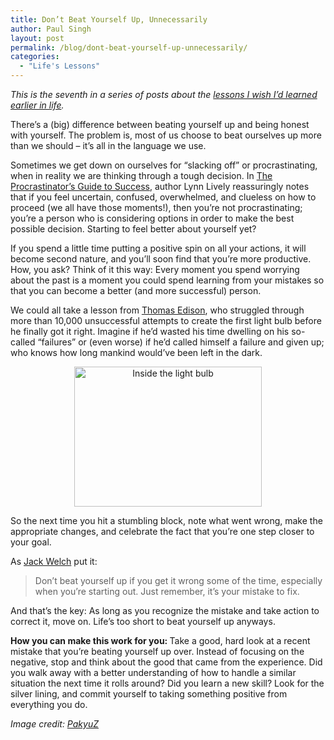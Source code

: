 ```yaml
---
title: Don’t Beat Yourself Up, Unnecessarily
author: Paul Singh
layout: post
permalink: /blog/dont-beat-yourself-up-unnecessarily/
categories:
  - "Life's Lessons"
---
```

<span style="font-style: italic;">This is the seventh in a series of posts about the <a href="http://www.resultsjunkies.com/blog/some-lessons-i-wish-i-learned-earlier-in-life/">lessons I wish I’d learned earlier in life</a>.</span>

There&#8217;s a (big) difference between beating yourself up and being honest with yourself. The problem is, most of us choose to beat ourselves up more than we should &#8211; it&#8217;s all in the language we use.

Sometimes we get down on ourselves for &#8220;slacking off&#8221; or procrastinating, when in reality we are thinking through a tough decision. In <a href="http://books.google.com/books?id=vsMLV4mG0M4C&dq=the+procrastinator%27s+guide+to+success&pg=PP1&ots=FAQ9eXDGAW&sig=dnKMqT1cKTptlXj05csdD9U8oSk&hl=en&prev=http://www.google.com/search%3Fhl%3Den%26q%3Dthe%2Bprocrastinator%2527s%2Bguide%2Bto%2Bsuccess&sa=X&oi=print&ct=title&cad=one-book-with-thumbnail#PPA6,M1" target="_blank">The Procrastinator&#8217;s Guide to Success</a>, author Lynn Lively reassuringly notes that if you feel uncertain, confused, overwhelmed, and clueless on how to proceed (we all have those moments!), then you&#8217;re not procrastinating; you&#8217;re a person who is considering options in order to make the best possible decision. Starting to feel better about yourself yet?

If you spend a little time putting a positive spin on all your actions, it will become second nature, and you&#8217;ll soon find that you&#8217;re more productive. How, you ask? Think of it this way: Every moment you spend worrying about the past is a moment you could spend learning from your mistakes so that you can become a better (and more successful) person.

We could all take a lesson from <a href="http://en.wikipedia.org/wiki/Thomas_Edison" target="_blank">Thomas Edison</a>, who struggled through more than 10,000 unsuccessful attempts to create the first light bulb before he finally got it right. Imagine if he&#8217;d wasted his time dwelling on his so-called &#8220;failures&#8221; or (even worse) if he&#8217;d called himself a failure and given up; who knows how long mankind would&#8217;ve been left in the dark.

<p style="text-align: center;">
  <a href="http://www.flickr.com/photos/paky/51567882/"><img class="aligncenter size-medium wp-image-63" title="Inside the light bulb" src="http://www.resultsjunkies.com/wp-content/uploads/2008/06/51567882_4c9922fdaa-300x224.jpg" alt="Inside the light bulb" width="300" height="224" /></a>
</p>

So the next time you hit a stumbling block, note what went wrong, make the appropriate changes, and celebrate the fact that you&#8217;re one step closer to your goal.

As <a href="http://en.wikipedia.org/wiki/Jack_Welch" target="_blank">Jack Welch</a> put it:

> Don&#8217;t beat yourself up if you get it wrong some of the time, especially when you&#8217;re starting out. Just remember, it&#8217;s your mistake to fix.

And that&#8217;s the key: As long as you recognize the mistake and take action to correct it, move on. Life&#8217;s too short to beat yourself up anyways.

<p style="text-align: left;">
  <strong>How you can make this work for you: </strong>Take a good, hard look at a recent mistake that you&#8217;re beating yourself up over. Instead of focusing on the negative, stop and think about the good that came from the experience. Did you walk away with a better understanding of how to handle a similar situation the next time it rolls around? Did you learn a new skill? Look for the silver lining, and commit yourself to taking something positive from everything you do.
</p>

<p style="text-align: left;">
  <em>Image credit: <a href="http://www.flickr.com/photos/paky/51567882/" target="_blank">PakyuZ</a></em>
</p>